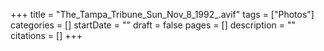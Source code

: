 +++
title = "The_Tampa_Tribune_Sun_Nov_8_1992_.avif"
tags = ["Photos"]
categories = []
startDate = ""
draft = false
pages = []
description = ""
citations = []
+++
